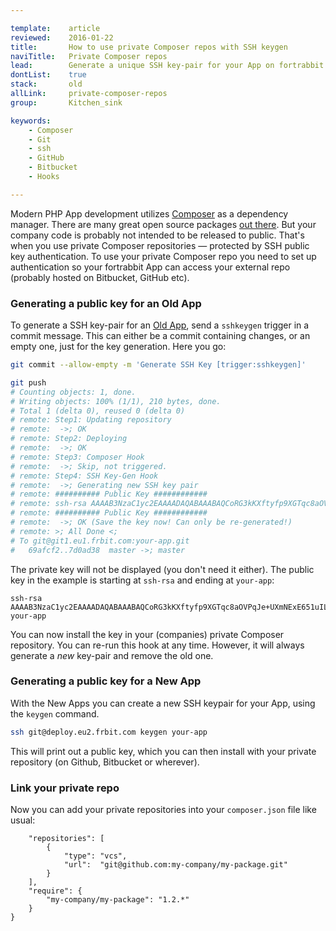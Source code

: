 ```yaml
---

template:    article
reviewed:    2016-01-22
title:       How to use private Composer repos with SSH keygen
naviTitle:   Private Composer repos
lead:        Generate a unique SSH key-pair for your App on fortrabbit to use private Composer repos.
dontList:    true
stack:       old
allLink:     private-composer-repos
group:       Kitchen_sink

keywords:
    - Composer
    - Git
    - ssh
    - GitHub
    - Bitbucket
    - Hooks

---
```


Modern PHP App development utilizes [Composer](composer) as a dependency manager. There are many great open source packages [out there](http://packagist.org). But your company code is probably not intended to be released to public. That's when you use private Composer repositories — protected by SSH public key authentication. To use your private Composer repo you need to set up authentication so your fortrabbit App can access your external repo (probably hosted on Bitbucket, GitHub etc). 


### Generating a public key for an Old App

To generate a SSH key-pair for an [Old App](app-old), send a `sshkeygen` trigger in a commit message. This can either be a commit containing changes, or an empty one, just for the key generation. Here you go:

```bash
git commit --allow-empty -m 'Generate SSH Key [trigger:sshkeygen]'

git push
# Counting objects: 1, done.
# Writing objects: 100% (1/1), 210 bytes, done.
# Total 1 (delta 0), reused 0 (delta 0)
# remote: Step1: Updating repository
# remote:  ->; OK
# remote: Step2: Deploying
# remote:  ->; OK
# remote: Step3: Composer Hook
# remote:  ->; Skip, not triggered.
# remote: Step4: SSH Key-Gen Hook
# remote:  ->; Generating new SSH key pair
# remote: ########## Public Key ############
# remote: ssh-rsa AAAAB3NzaC1yc2EAAAADAQABAAABAQCoRG3kKXftyfp9XGTqc8aOVPqJe+UXmNExE651uILGOE3YnKgvRF9jIeBhdw+63MFcNaYcwvIaADCdQdIXykgHymi2K/BLFr+92W2W3UriBjGOsy9rixHlQK3OFY7OeitmMATipAHYm6dNyklhaUQ/B8XZe3kXkdlC6tpIS8eUy1GD+OggtkAXTH9kqeecAdpUpLQg8DgMmjOxgwcGiCU2a5WVVwelIirj419zEVtDh1NUA9T75tp8r5wYHBf6YZzD5SLO/j+3fWPWVMGOZTtsyZOwZx9aJs54c2wn5BO5rDMFHR0RNHBpq3Jbqae8W3Tqzs8LWQRLilCQTlh3We8p your-app
# remote: ########## Public Key ############
# remote:  ->; OK (Save the key now! Can only be re-generated!)
# remote: >; All Done <;
# To git@git1.eu1.frbit.com:your-app.git
#   69afcf2..7d0ad38  master ->; master
```

The private key will not be displayed (you don't need it either). The public key in the example is starting at `ssh-rsa` and ending at `your-app`:

```
ssh-rsa AAAAB3NzaC1yc2EAAAADAQABAAABAQCoRG3kKXftyfp9XGTqc8aOVPqJe+UXmNExE651uILGOE3YnKgvRF9jIeBhdw+63MFcNaYcwvIaADCdQdIXykgHymi2K/BLFr+92W2W3UriBjGOsy9rixHlQK3OFY7OeitmMATipAHYm6dNyklhaUQ/B8XZe3kXkdlC6tpIS8eUy1GD+OggtkAXTH9kqeecAdpUpLQg8DgMmjOxgwcGiCU2a5WVVwelIirj419zEVtDh1NUA9T75tp8r5wYHBf6YZzD5SLO/j+3fWPWVMGOZTtsyZOwZx9aJs54c2wn5BO5rDMFHR0RNHBpq3Jbqae8W3Tqzs8LWQRLilCQTlh3We8p your-app
```

You can now install the key in your (companies) private Composer repository. You can re-run this hook at any time. However, it will always generate a *new* key-pair and remove the old one.


### Generating a public key for a New App

With the New Apps you can create a new SSH keypair for your App, using the `keygen` command.

```bash
ssh git@deploy.eu2.frbit.com keygen your-app
```

This will print out a public key, which you can then install with your private repository (on Github, Bitbucket or wherever).


### Link your private repo

Now you can add your private repositories into your `composer.json` file like usual:

```
    "repositories": [
        {
            "type": "vcs",
            "url":  "git@github.com:my-company/my-package.git"
        }
    ],
    "require": {
        "my-company/my-package": "1.2.*"
    }
}
```
